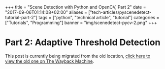 +++
title = "Scene Detection with Python and OpenCV, Part 2"
date = "2017-09-06T01:14:08+02:00"
aliases = ["tech-articles/pyscenedetect-tutorial-part-2"]
tags = ["python", "technical article", "tutorial"]
categories = ["Tutorials", "Programming"]
banner = "img/scenedetect-pycv-2.png"
+++

# Part 2: Adaptive Threshold Detection

This post is currently being migrated from the old location, [click here to view the old one on The Wayback Machine](https://web.archive.org/web/20160316124732/http://www.bcastell.com/tech-articles/pyscenedetect-tutorial-part-2/).
